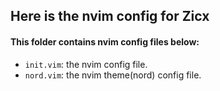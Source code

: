 ## Here is the nvim config for Zicx

#### This folder contains nvim config files below:
- `init.vim`: the nvim config file.
- `nord.vim`: the nvim theme(nord) config file.
